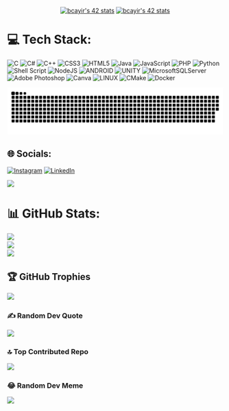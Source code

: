 <p align="center">
  <a href="https://profile.intra.42.fr/users/bcayir"><img width="48%" src="https://badge42.vercel.app/api/v2/cl23d4jij008309mbj1i6njd5/stats?cursusId=9&coalitionId=undefined" alt="bcayir's 42 stats" /></a>
  <a href="https://profile.intra.42.fr/users/bcayir"><img width="48%" src="https://badge42.vercel.app/api/v2/cl23d4jij008309mbj1i6njd5/stats?cursusId=21&coalitionId=undefined" alt="bcayir's 42 stats" /></a>
  
  # 💻 Tech Stack:
  ![C](https://img.shields.io/badge/c-%2300599C.svg?style=for-the-badge&logo=c&logoColor=white) ![C#](https://img.shields.io/badge/c%23-%23239120.svg?style=for-the-badge&logo=c-sharp&logoColor=white) ![C++](https://img.shields.io/badge/c++-%2300599C.svg?style=for-the-badge&logo=c%2B%2B&logoColor=white) ![CSS3](https://img.shields.io/badge/css3-%231572B6.svg?style=for-the-badge&logo=css3&logoColor=white) ![HTML5](https://img.shields.io/badge/html5-%23E34F26.svg?style=for-the-badge&logo=html5&logoColor=white) ![Java](https://img.shields.io/badge/java-%23ED8B00.svg?style=for-the-badge&logo=java&logoColor=white) ![JavaScript](https://img.shields.io/badge/javascript-%23323330.svg?style=for-the-badge&logo=javascript&logoColor=%23F7DF1E) ![PHP](https://img.shields.io/badge/php-%23777BB4.svg?style=for-the-badge&logo=php&logoColor=white) ![Python](https://img.shields.io/badge/python-3670A0?style=for-the-badge&logo=python&logoColor=ffdd54) ![Shell Script](https://img.shields.io/badge/shell_script-%23121011.svg?style=for-the-badge&logo=gnu-bash&logoColor=white) ![NodeJS](https://img.shields.io/badge/node.js-6DA55F?style=for-the-badge&logo=node.js&logoColor=white) ![ANDROID](https://img.shields.io/badge/android-%2320232a.svg?style=for-the-badge&logo=android&logoColor=%a4c639) ![UNITY](https://img.shields.io/badge/Unity-%2320232a.svg?style=for-the-badge&logo=unity&logoColor=white) ![MicrosoftSQLServer](https://img.shields.io/badge/Microsoft%20SQL%20Sever-CC2927?style=for-the-badge&logo=microsoft%20sql%20server&logoColor=white) ![Adobe Photoshop](https://img.shields.io/badge/adobephotoshop-%2331A8FF.svg?style=for-the-badge&logo=adobephotoshop&logoColor=white) ![Canva](https://img.shields.io/badge/Canva-%2300C4CC.svg?style=for-the-badge&logo=Canva&logoColor=white) ![LINUX](https://img.shields.io/badge/Linux-FCC624?style=for-the-badge&logo=linux&logoColor=black) ![CMake](https://img.shields.io/badge/CMake-%23008FBA.svg?style=for-the-badge&logo=cmake&logoColor=white) ![Docker](https://img.shields.io/badge/docker-%230db7ed.svg?style=for-the-badge&logo=docker&logoColor=white)
  
  <img src="https://github.com/biilalc/biilalc/blob/main/github-contribution-grid-snake.svg"/>
  
  
## 🌐 Socials:
[![Instagram](https://img.shields.io/badge/Instagram-%23E4405F.svg?logo=Instagram&logoColor=white)](https://instagram.com/biilalc) [![LinkedIn](https://img.shields.io/badge/LinkedIn-%230077B5.svg?logo=linkedin&logoColor=white)](https://linkedin.com/in/bilal-çayır-b23733230) 
  
  [![](https://visitcount.itsvg.in/api?id=biilalc&icon=7&color=11)](https://visitcount.itsvg.in)


# 📊 GitHub Stats:
![](https://github-readme-stats.vercel.app/api?username=biilalc&theme=dark&hide_border=false&include_all_commits=true&count_private=false)<br/>
![](https://github-readme-streak-stats.herokuapp.com/?user=biilalc&theme=dark&hide_border=false)<br/>
![](https://github-readme-stats.vercel.app/api/top-langs/?username=biilalc&theme=dark&hide_border=false&include_all_commits=true&count_private=false&layout=compact)

## 🏆 GitHub Trophies
![](https://github-profile-trophy.vercel.app/?username=biilalc&theme=radical&no-frame=false&no-bg=true&margin-w=4)

### ✍️ Random Dev Quote
![](https://quotes-github-readme.vercel.app/api?type=horizontal&theme=dark)

### 🔝 Top Contributed Repo
![](https://github-contributor-stats.vercel.app/api?username=biilalc&limit=5&theme=dark&combine_all_yearly_contributions=true)

### 😂 Random Dev Meme
<img src="https://rm.up.railway.app/" width="512px"/>
  
<!-- Proudly created by Bilal ÇAYIR -->
</p>
